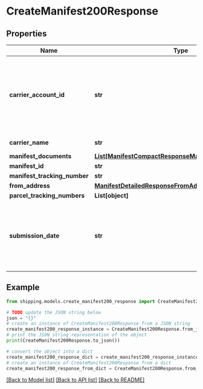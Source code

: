 # CreateManifest200Response


## Properties

Name | Type | Description | Notes
------------ | ------------- | ------------- | -------------
**carrier_account_id** | **str** | A unique identifier associated with the Carrier account which is used while creating Manifest. | [optional] 
**carrier_name** | **str** | Name of the Carrier. | [optional] 
**manifest_documents** | [**List[ManifestCompactResponseManifestDocumentsInner]**](ManifestCompactResponseManifestDocumentsInner.md) |  | [optional] 
**manifest_id** | **str** |  | [optional] 
**manifest_tracking_number** | **str** |  | [optional] 
**from_address** | [**ManifestDetailedResponseFromAddress**](ManifestDetailedResponseFromAddress.md) |  | [optional] 
**parcel_tracking_numbers** | **List[object]** |  | [optional] 
**submission_date** | **str** | The date the shipments are to be tendered to the carrier, entered as YYYY-MM-DD. | [optional] 

## Example

```python
from shipping.models.create_manifest200_response import CreateManifest200Response

# TODO update the JSON string below
json = "{}"
# create an instance of CreateManifest200Response from a JSON string
create_manifest200_response_instance = CreateManifest200Response.from_json(json)
# print the JSON string representation of the object
print(CreateManifest200Response.to_json())

# convert the object into a dict
create_manifest200_response_dict = create_manifest200_response_instance.to_dict()
# create an instance of CreateManifest200Response from a dict
create_manifest200_response_from_dict = CreateManifest200Response.from_dict(create_manifest200_response_dict)
```
[[Back to Model list]](../README.md#documentation-for-models) [[Back to API list]](../README.md#documentation-for-api-endpoints) [[Back to README]](../README.md)


